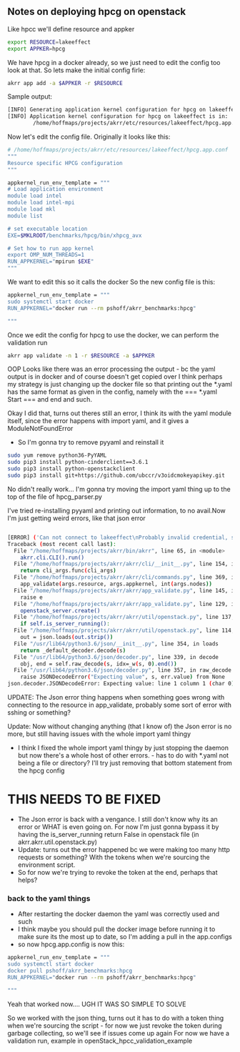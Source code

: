 ## Notes on deploying hpcg on openstack

Like hpcc we'll define resource and appker

```bash
export RESOURCE=lakeeffect
export APPKER=hpcg

```
We have hpcg in a docker already, so we just need to edit the config too look at that.
So lets make the initial config firle:

```bash
akrr app add -a $APPKER -r $RESOURCE

```

Sample output:
```bash
[INFO] Generating application kernel configuration for hpcg on lakeeffect
[INFO] Application kernel configuration for hpcg on lakeeffect is in: 
        /home/hoffmaps/projects/akrr/etc/resources/lakeeffect/hpcg.app.conf

```
Now let's edit the config file.
Originally it looks like this:
```bash
# /home/hoffmaps/projects/akrr/etc/resources/lakeeffect/hpcg.app.conf
"""
Resource specific HPCG configuration
"""

appkernel_run_env_template = """
# Load application environment
module load intel
module load intel-mpi
module load mkl
module list

# set executable location
EXE=$MKLROOT/benchmarks/hpcg/bin/xhpcg_avx

# Set how to run app kernel
export OMP_NUM_THREADS=1
RUN_APPKERNEL="mpirun $EXE"
"""
```

We want to edit this so it calls the docker
So the new config file is this:
```bash
appkernel_run_env_template = """
sudo systemctl start docker
RUN_APPKERNEL="docker run --rm pshoff/akrr_benchmarks:hpcg"

"""

```

Once we edit the config for hpcg to use the docker, we can perform the validation run
```bash
akrr app validate -n 1 -r $RESOURCE -a $APPKER

```
OOP Looks like there was an error processing the output - bc the yaml output is in docker and of course doesn't get copied over
I think perhaps my strategy is just changing up the docker file so that printing out the *.yaml has the same format as given in the config, namely with the  === *.yaml Start === and end and such.

Okay I did that, turns out theres still an error, I think its with the yaml module itself, since the error happens with import yaml, and it gives a ModuleNotFoundError

- So I'm gonna try to remove pyyaml and reinstall it
```bash
sudo yum remove python36-PyYAML
sudo pip3 install python-cinderclient==3.6.1
sudo pip3 install python-openstackclient
sudo pip3 install git+https://github.com/ubccr/v3oidcmokeyapikey.git

```
No didn't really work...
I'm gonna try moving the import yaml thing up to the top of the file of hpcg_parser.py

I've tried re-installing pyyaml and printing out information, to no avail.Now I'm just getting weird errors, like that json error

```bash

[ERROR] ('Can not connect to lakeeffect\nProbably invalid credential, see full error report below', 'Start Session\n\nTraceback (most recent call last):\n  File "/home/hoffmaps/projects/akrr/akrr/app_validate.py", line 129, in app_validate\n    openstack_server.create()\n  File "/home/hoffmaps/projects/akrr/akrr/util/openstack.py", line 137, in create\n    if self.is_server_running():\n  File "/home/hoffmaps/projects/akrr/akrr/util/openstack.py", line 114, in is_server_running\n    out = json.loads(out.strip())\n  File "/usr/lib64/python3.6/json/__init__.py", line 354, in loads\n    return _default_decoder.decode(s)\n  File "/usr/lib64/python3.6/json/decoder.py", line 339, in decode\n    obj, end = self.raw_decode(s, idx=_w(s, 0).end())\n  File "/usr/lib64/python3.6/json/decoder.py", line 357, in raw_decode\n    raise JSONDecodeError("Expecting value", s, err.value) from None\njson.decoder.JSONDecodeError: Expecting value: line 1 column 1 (char 0)\n')
Traceback (most recent call last):
  File "/home/hoffmaps/projects/akrr/bin/akrr", line 65, in <module>
    akrr.cli.CLI().run()
  File "/home/hoffmaps/projects/akrr/akrr/cli/__init__.py", line 154, in run
    return cli_args.func(cli_args)
  File "/home/hoffmaps/projects/akrr/akrr/cli/commands.py", line 369, in handler
    app_validate(args.resource, args.appkernel, int(args.nodes))
  File "/home/hoffmaps/projects/akrr/akrr/app_validate.py", line 145, in app_validate
    raise e
  File "/home/hoffmaps/projects/akrr/akrr/app_validate.py", line 129, in app_validate
    openstack_server.create()
  File "/home/hoffmaps/projects/akrr/akrr/util/openstack.py", line 137, in create
    if self.is_server_running():
  File "/home/hoffmaps/projects/akrr/akrr/util/openstack.py", line 114, in is_server_running
    out = json.loads(out.strip())
  File "/usr/lib64/python3.6/json/__init__.py", line 354, in loads
    return _default_decoder.decode(s)
  File "/usr/lib64/python3.6/json/decoder.py", line 339, in decode
    obj, end = self.raw_decode(s, idx=_w(s, 0).end())
  File "/usr/lib64/python3.6/json/decoder.py", line 357, in raw_decode
    raise JSONDecodeError("Expecting value", s, err.value) from None
json.decoder.JSONDecodeError: Expecting value: line 1 column 1 (char 0)
```
UPDATE: The Json error thing happens when something goes wrong with connecting to the resource in app_validate, probably some sort of error with sshing or something?

Update: Now without changing anything (that I know of) the Json error is no more, but still having issues with the whole import yaml thingy
- I think I fixed the whole import yaml thingy by just stopping the daemon but now there's a whole host of other errors. - has to do with *.yaml not being a file or directory? I'll try just removing that bottom statement from the hpcg config

# THIS NEEDS TO BE FIXED
- The Json error is back with a vengance. I still don't know why its an error or WHAT is even going on. For now I'm just gonna bypass it by having the is_server_running return False in openstack file (in akrr.akrr.util.openstack.py) 
- Update: turns out the error happened bc we were making too many http requests or something? With the tokens when we're sourcing the environment script.
- So for now we're trying to revoke the token at the end, perhaps that helps?


### back to the yaml things
- After restarting the docker daemon the yaml was correctly used and such
- I think maybe you should pull the docker image before running it to make sure its the most up to date, so I'm adding a pull in the app.configs
- so now hpcg.app.config is now this:

```bash
appkernel_run_env_template = """
sudo systemctl start docker
docker pull pshoff/akrr_benchmarks:hpcg
RUN_APPKERNEL="docker run --rm pshoff/akrr_benchmarks:hpcg"

"""
```
Yeah that worked now.... UGH IT WAS SO SIMPLE TO SOLVE

So we worked with the json thing, turns out it has to do with a token thing when we're sourcing the script - for now we just revoke the token during garbage collecting, so we'll see if issues come up again
For now we have a validation run, example in openStack_hpcc_validation_example












